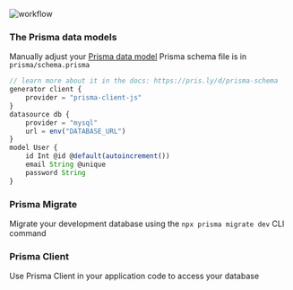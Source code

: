 ![workflow](https://www.prisma.io/docs/static/153657b52bde1b006c94234b5753d495/42cbc/prisma-migrate-development-workflow.png)

### The Prisma data models 
Manually adjust your [Prisma data model](https://www.prisma.io/docs/concepts/components/prisma-schema/data-model)
Prisma schema file is in `prisma/schema.prisma`
```javascript
// learn more about it in the docs: https://pris.ly/d/prisma-schema
generator client {
	provider = "prisma-client-js"
}
datasource db {
	provider = "mysql"
	url = env("DATABASE_URL")
}
model User {
	id Int @id @default(autoincrement())
	email String @unique
	password String
}
```

### Prisma Migrate 
Migrate your development database using the `npx prisma migrate dev` CLI command

### Prisma Client
Use Prisma Client in your application code to access your database